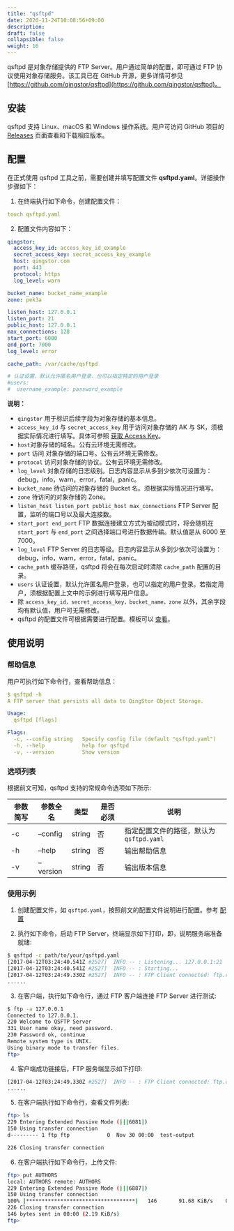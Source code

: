 ```yaml
---
title: "qsftpd"
date: 2020-11-24T10:08:56+09:00
description:
draft: false
collapsible: false
weight: 16
---
```


qsftpd 是对象存储提供的 FTP Server。用户通过简单的配置，即可通过 FTP 协议使用对象存储服务。该工具已在 GitHub 开源，更多详情可参见 [https://github.com/qingstor/qsftpd](https://github.com/qingstor/qsftpd)。

## 安装
qsftpd 支持 Linux、macOS 和 Windows 操作系统。用户可访问 GitHub 项目的 [Releases](https://github.com/qingstor/qsftpd/releases) 页面查看和下载相应版本。

## 配置
在正式使用 qsftpd 工具之前，需要创建并填写配置文件 **qsftpd.yaml**。详细操作步骤如下：

1. 在终端执行如下命令，创建配置文件：
```yaml
touch qsftpd.yaml
```

2. 配置文件内容如下：
```yaml
qingstor:
  access_key_id: access_key_id_example
  secret_access_key: secret_access_key_example
  host: qingstor.com
  port: 443
  protocol: https
  log_level: warn

bucket_name: bucket_name_example
zone: pek3a

listen_host: 127.0.0.1
listen_port: 21
public_host: 127.0.0.1
max_connections: 128
start_port: 6000 
end_port: 7000
log_level: error 

cache_path: /var/cache/qsftpd

# 认证设置，默认允许匿名用户登录，也可以指定特定的用户登录
#users:
#  username_example: password_example
```

   **说明：**
   - `qingstor` 用于标识后续字段为对象存储的基本信息。
   - `access_key_id` 与 `secret_access_key` 用于访问对象存储的 AK 与 SK，须根据实际情况进行填写。具体可参照 [获取 Access Key](/storage/object-storage/api/practices/signature/#获取-access-key)。
   - `host`对象存储的域名。公有云环境无需修改。
   - `port` 访问 对象存储的端口号。公有云环境无需修改。
   - `protocol` 访问对象存储的协议。公有云环境无需修改。
   - `log_level` 对象存储的日志级别。日志内容显示从多到少依次可设置为：debug，info，warn，error，fatal，panic。
   - `bucket_name` 待访问的对象存储的 Bucket 名。须根据实际情况进行填写。
   - `zone` 待访问的对象存储的 Zone。
   - `listen_host listen_port public_host max_connections` FTP Server 配置，监听的端口号以及最大连接数。
   - `start_port end_port` FTP 数据连接建立方式为被动模式时，将会随机在 `start_port` 与 `end_port` 之间选择端口号进行数据传输。默认值是从 6000 至 7000。
   - `log_level` FTP Server 的日志等级。日志内容显示从多到少依次可设置为：debug，info，warn，error，fatal，panic。
   - `cache_path` 缓存路径，qsftpd 将会在每次启动时清除 `cache_path` 配置的目录。
   - `users` 认证设置，默认允许匿名用户登录，也可以指定的用户登录。若指定用户，须根据配置上文中的示例进行填写用户信息。
   -  除 `access_key_id，secret_access_key，bucket_name，zone` 以外，其余字段均有默认值，用户可无需修改。
   - qsftpd 的配置文件可根据需要进行配置。模板可以 [查看](https://github.com/qingstor/qsftpd/blob/master/qsftpd.yaml.example)。


## 使用说明

### 帮助信息

用户可执行如下命令行，查看帮助信息：

```yaml
$ qsftpd -h
A FTP server that persists all data to QingStor Object Storage.

Usage:
  qsftpd [flags]

Flags:
  -c, --config string   Specify config file (default "qsftpd.yaml")
  -h, --help            help for qsftpd
  -v, --version         Show version
```

### 选项列表

根据前文可知，qsftpd 支持的常规命令选项如下所示:

| 参数简写 | 参数全名 | 类型 | 是否必须 | 说明 |
|-|-|-|-|-|
| -c | –config | string | 否 | 指定配置文件的路径，默认为 `qsftpd.yaml` |
| -h | –help | string | 否 | 输出帮助信息 |
| -v | –version | string | 否 | 输出版本信息 |



### 使用示例

1. 创建配置文件，如 `qsftpd.yaml`，按照前文的配置文件说明进行配置。参考 [配置](#配置)

2. 执行如下命令，启动 FTP Server，终端显示如下打印，即，说明服务端准备就绪:
```bash
$ qsftpd -c path/to/your/qsftpd.yaml
[2017-04-12T03:24:40.541Z #2527]  INFO -- : Listening... 127.0.0.1:21
[2017-04-12T03:24:40.541Z #2527]  INFO -- : Starting...
[2017-04-12T03:24:49.330Z #2527]  INFO -- : FTP Client connected: ftp.connected, id: 76e209d6a89448279e947a7babe0097d, RemoteAddr: 127.0.0.1:51788, Total: 1
......
```

3. 在客户端，执行如下命令行，通过 FTP 客户端连接 FTP Server 进行测试:
```bash
$ ftp -a 127.0.0.1
Connected to 127.0.0.1.
220 Welcome to QSFTP Server
331 User name okay, need password.
230 Password ok, continue
Remote system type is UNIX.
Using binary mode to transfer files.
ftp>
```

4. 客户端成功链接后，FTP 服务端显示如下打印:
```bash
[2017-04-12T03:24:49.330Z #2527]  INFO -- : FTP Client connected: ftp.connected, id: 76e209d6a89448279e947a7babe0097d, RemoteAddr: 127.0.0.1:51788, Total: 1
......
```

5. 在客户端执行如下命令行，查看文件列表:
```bash
ftp> ls
229 Entering Extended Passive Mode (|||6081|)
150 Using transfer connection
d--------- 1 ftp ftp            0  Nov 30 00:00  test-output

226 Closing transfer connection
```

6. 在客户端执行如下命令行，上传文件:
```bash
ftp> put AUTHORS
local: AUTHORS remote: AUTHORS
229 Entering Extended Passive Mode (|||6887|)
150 Using transfer connection
100% |***********************************|   146       91.68 KiB/s    00:00 ETA
226 Closing transfer connection
146 bytes sent in 00:00 (2.19 KiB/s)
ftp>
```
